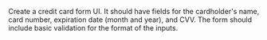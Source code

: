 Create a credit card form UI. It should have fields for the cardholder's name, card number, expiration date (month and year), and CVV. The form should include basic validation for the format of the inputs.

